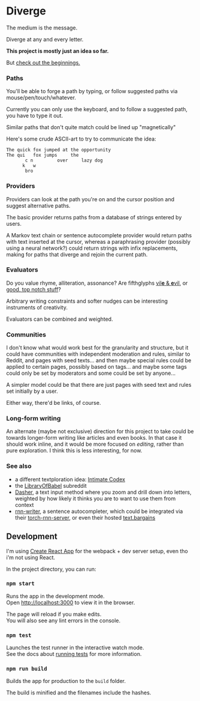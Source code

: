 
# Diverge

The medium is the message.

Diverge at any and every letter.

**This project is mostly just an idea so far.**

But [check out the beginnings.](https://1j01.github.io/diverge/)

<!--
type to choose a path (creating one if it doesn't exist)
could use italics/low opacity for text that doesn't exist yet
could use chromaticity for path disambiguation where paths join/diverge, or for authorship
there could actually be a useful tool somewhere in this idea space
perhaps in examining/making drafts, maybe not of books but of smaller amounts of text
-->

### Paths

<!--
Forge a path by typing
or browse only suggested paths
via mouse/pen/touch/whatever.
-->

You'll be able to
forge a path by typing,
or follow suggested paths
via mouse/pen/touch/whatever.

Currently you can only use the keyboard,
and to follow a suggested path,
you have to type it out.

Similar paths that don't quite match could be lined up "magnetically"

Here's some crude ASCII-art to try to communicate the idea:

	The quick fox jumped at the opportunity
	The qui   fox jumps     the
	       c n         over     lazy dog
	      k   w
	       bro

<!--
There could be lines shown between
letters that are magnetically attracted
but are far apart due to the physics simulation.
-->

<!--
When the input is empty,
it could show possible paths,
or present a more pristine blank slate.
(The utter minimalism of a centered blinking cursor is appealing.)
Space could act as a toggle for this.
(You don't need to put spaces at the beginning of a path.)
(And if you really want to for some reason, you could copy and paste a space.)
If you're trying different letters to get the suggestions to pop up,
you might naturally try space
Enter could work too.
(You don't need to enter an empty path into the database.)
(And if you really want to for some reason, you can find a way.)
-->

### Providers

Providers can look at the path you're on and the cursor position and suggest alternative paths.

The basic provider returns paths from a database of strings entered by users.

A Markov text chain or sentence autocomplete provider would return paths with text inserted at the cursor,
whereas a paraphrasing provider (possibly using a neural network?) could return strings with infix replacements,
making for paths that diverge and rejoin the current path.

<!--
If a provider returns a path with changes not visible in the current viewport...
Well we definitely don't want to sneak in changes to the user's text without them knowing.
Users should also be able to select subsets of changes from a suggestion,
and providers should generally continue providing the other changes if one change is selected.
If they can't, this could be handled by the UI,
keeping a suggestion around as long as the user is heading towards it.
Actually yeah, that would be really good.
That way you could have a provider that returns the current text with the reverse added, for instance.
-->

### Evaluators

Do you value rhyme, alliteration, assonance?
Are fifthglyphs [vil<b>e</b> & <b>e</b>vil](https://www.reddit.com/r/AVoid5/),
or [good, top notch stuff](https://www.reddit.com/r/EmboldenTheE/)?
<!-- (Subverting demonstration of those phrases by reversing the demonstrations) -->

Arbitrary writing constraints and softer nudges
can be interesting instruments of creativity.

Evaluators can be combined and weighted.

### Communities

I don't know what would work best
for the granularity and structure,
but it could have communities
with independent moderation and rules,
similar to Reddit,
and pages with seed texts...
and then maybe special rules could be applied to certain pages,
possibly based on tags...
and maybe some tags could only be set by moderators and some could be set by anyone...

A simpler model could be that
there are just pages
with seed text and rules
set initially by a user.

Either way, there'd be links, of course.

<!--
The evaluators can be used to just weigh suggested paths,
or can they also be hard or soft rules on paths you can enter.
Soft rules as in guidelines, or where there's a non-zero tolerance level.
-->

<!--
Is seed text the way to go?
If discovery is based on the prefix of the seed text,
you might be discouraged from making a minor change........
or reinterpretation of something...........................
-->

<!--
When you hit enter it could add the current path to the database (associated with your user id),
and return to the initial state (i.e. empty or with seed text)
while transitioning that path to a list above,
which you could later remove or return to and branch from.
If you follow someone else's path, you could re-enter it,
and perhaps it would still just show up with their user identification,
but if deleted by them, it would persist under yours?
This might have a bad side effect if it were to encourage someone
to archive sensitive information accidentally pasted, or drunkenly divulged.
It could be a voting system
showing a count of how many users re-entered a path,
and it could even show a list of users that entered a path,
but it might be nicer without all that stuff.
I don't know.
Perhaps communities could toggle options:
whether "votes" (counts) are shown,
whether paths would be implicitly persisted by other users' re-entering.
Also, if paths are de-duped but weighted based on dupes,
and the database returned dupes,
it would naturally act as a basic voting system.
A crude one, in some situations.
If re-enterings are to work like votes,
you'd want to treat them as such
especially if you were to do something like /r/WritingPrompts.
Reddit has a contest mode.
You'd want things to be sorted at random initially.
Votes could have a probability function over time of whether they count,
that settles on always counting after some period of time.
-->

### Long-form writing

An alternate (maybe not exclusive) direction for this project to take
could be towards longer-form writing like articles and even books.
In that case it should work inline,
and it would be more focused on *editing*,
rather than pure exploration.
I think this is less interesting, for now.

### See also

- a different textploration idea: [Intimate Codex](https://andymakes.itch.io/intimate-codex)
- the [LibraryOfBabel](https://www.reddit.com/r/LibraryofBabel/) subreddit
- [Dasher](http://www.bltt.org/software/dasher/), a text input method where you zoom and drill down into letters, weighted by how likely it thinks you are to want to use them from context
- [rnn-writer](https://github.com/robinsloan/rnn-writer), a sentence autocompleter, which could be integrated via their [torch-rnn-server](https://github.com/robinsloan/torch-rnn-server), or even their hosted [text.bargains](https://text.bargains)

## Development

I'm using [Create React App](https://github.com/facebook/create-react-app) for the webpack + dev server setup, even tho i'm not using React.

In the project directory, you can run:

### `npm start`

Runs the app in the development mode.<br>
Open [http://localhost:3000](http://localhost:3000) to view it in the browser.

The page will reload if you make edits.<br>
You will also see any lint errors in the console.

### `npm test`

Launches the test runner in the interactive watch mode.<br>
See the docs about [running tests](https://facebook.github.io/create-react-app/docs/running-tests) for more information.

### `npm run build`

Builds the app for production to the `build` folder.

The build is minified and the filenames include the hashes.
